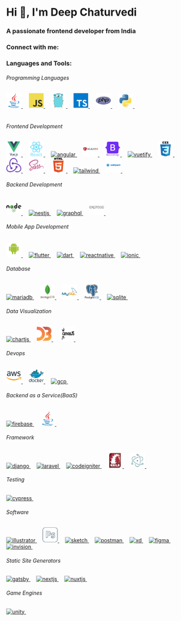 <h1>Hi 👋, I'm Deep Chaturvedi</h1>
<h3>A passionate frontend developer from India</h3>

<h3 align="left">Connect with me:</h3>
<p align="left"></p>

<h3 align="left">Languages and Tools:</h3>

<h6 align="left">Programming Languages</h6>
<a href="https://www.java.com" target="_blank" rel="noreferrer">
  <img
    src="https://raw.githubusercontent.com/devicons/devicon/master/icons/java/java-original.svg"
    alt="java"
    width="40"
    height="40"
  />
</a>
&nbsp; &nbsp;
<a
  href="https://developer.mozilla.org/en-US/docs/Web/JavaScript"
  target="_blank"
  rel="noreferrer"
>
  <img
    src="https://raw.githubusercontent.com/devicons/devicon/master/icons/javascript/javascript-original.svg"
    alt="javascript"
    width="40"
    height="40"
  />
</a>
&nbsp; &nbsp;
<a href="https://golang.org" target="_blank" rel="noreferrer">
  <img
    src="https://raw.githubusercontent.com/devicons/devicon/master/icons/go/go-original.svg"
    alt="go"
    width="40"
    height="40"
  />
</a>
&nbsp; &nbsp;
<a href="https://www.typescriptlang.org/" target="_blank" rel="noreferrer">
  <img
    src="https://raw.githubusercontent.com/devicons/devicon/master/icons/typescript/typescript-original.svg"
    alt="typescript"
    width="40"
    height="40"
  />
</a>
&nbsp; &nbsp;
<a href="https://www.php.net" target="_blank" rel="noreferrer">
  <img
    src="https://raw.githubusercontent.com/devicons/devicon/master/icons/php/php-original.svg"
    alt="php"
    width="40"
    height="40"
  />
</a>
&nbsp; &nbsp;
<a href="https://www.python.org" target="_blank" rel="noreferrer">
  <img
    src="https://raw.githubusercontent.com/devicons/devicon/master/icons/python/python-original.svg"
    alt="python"
    width="40"
    height="40"
  />
</a>
&nbsp; &nbsp;

<br />
<br>
<h6 align="left">Frontend Development</h6>
<a href="https://vuejs.org/" target="_blank" rel="noreferrer">
  <img
    src="https://raw.githubusercontent.com/devicons/devicon/master/icons/vuejs/vuejs-original-wordmark.svg"
    alt="vuejs"
    width="40"
    height="40"
  />
</a>
&nbsp; &nbsp;
<a href="https://reactjs.org/" target="_blank" rel="noreferrer">
  <img
    src="https://raw.githubusercontent.com/devicons/devicon/master/icons/react/react-original-wordmark.svg"
    alt="react"
    width="40"
    height="40"
  />
</a>
&nbsp; &nbsp;
<a href="https://angular.io" target="_blank" rel="noreferrer">
  <img
    src="https://angular.io/assets/images/logos/angular/angular.svg"
    alt="angular"
    width="40"
    height="40"
  />
</a>
&nbsp; &nbsp;
<a href="https://angular.io" target="_blank" rel="noreferrer">
  <img
    src="https://raw.githubusercontent.com/devicons/devicon/master/icons/angularjs/angularjs-original-wordmark.svg"
    alt="angularjs"
    width="40"
    height="40"
  />
</a>
&nbsp; &nbsp;
<a href="https://getbootstrap.com" target="_blank" rel="noreferrer">
  <img
    src="https://raw.githubusercontent.com/devicons/devicon/master/icons/bootstrap/bootstrap-plain-wordmark.svg"
    alt="bootstrap"
    width="40"
    height="40"
  />
</a>
&nbsp; &nbsp;
<a href="https://vuetifyjs.com/en/" target="_blank" rel="noreferrer">
  <img
    src="https://bestofjs.org/logos/vuetify.svg"
    alt="vuetify"
    width="40"
    height="40"
  />
</a>
&nbsp; &nbsp;
<a href="https://www.w3schools.com/css/" target="_blank" rel="noreferrer">
  <img
    src="https://raw.githubusercontent.com/devicons/devicon/master/icons/css3/css3-original-wordmark.svg"
    alt="css3"
    width="40"
    height="40"
  />
</a>
&nbsp; &nbsp;
<a href="https://redux.js.org" target="_blank" rel="noreferrer">
  <img
    src="https://raw.githubusercontent.com/devicons/devicon/master/icons/redux/redux-original.svg"
    alt="redux"
    width="40"
    height="40"
  />
</a>
&nbsp; &nbsp;
<a href="https://sass-lang.com" target="_blank" rel="noreferrer">
  <img
    src="https://raw.githubusercontent.com/devicons/devicon/master/icons/sass/sass-original.svg"
    alt="sass"
    width="40"
    height="40"
  />
</a>
&nbsp; &nbsp;
<a href="https://www.w3.org/html/" target="_blank" rel="noreferrer">
  <img
    src="https://raw.githubusercontent.com/devicons/devicon/master/icons/html5/html5-original-wordmark.svg"
    alt="html5"
    width="40"
    height="40"
  />
</a>
&nbsp; &nbsp;
<a href="https://tailwindcss.com/" target="_blank" rel="noreferrer">
  <img
    src="https://www.vectorlogo.zone/logos/tailwindcss/tailwindcss-icon.svg"
    alt="tailwind"
    width="40"
    height="40"
  />
</a>
&nbsp; &nbsp;
<a href="https://webpack.js.org" target="_blank" rel="noreferrer">
  <img
    src="https://raw.githubusercontent.com/devicons/devicon/d00d0969292a6569d45b06d3f350f463a0107b0d/icons/webpack/webpack-original-wordmark.svg"
    alt="webpack"
    width="40"
    height="40"
  />
</a>
&nbsp; &nbsp;

<br>
<h6 align="left">Backend Development</h6>
<a href="https://nodejs.org" target="_blank" rel="noreferrer">
  <img
    src="https://raw.githubusercontent.com/devicons/devicon/master/icons/nodejs/nodejs-original-wordmark.svg"
    alt="nodejs"
    width="40"
    height="40"
  />
</a>
&nbsp; &nbsp;
<a href="https://nestjs.com/" target="_blank" rel="noreferrer">
  <img
    src="https://nestjs.com/logo-small-gradient.76616405.svg"
    alt="nestjs"
    width="40"
    height="40"
  />
</a>
&nbsp; &nbsp;
<a href="https://graphql.org" target="_blank" rel="noreferrer">
  <img
    src="https://www.vectorlogo.zone/logos/graphql/graphql-icon.svg"
    alt="graphql"
    width="40"
    height="40"
  />
</a>
&nbsp; &nbsp;
<a href="https://expressjs.com" target="_blank" rel="noreferrer">
  <img
    src="https://raw.githubusercontent.com/devicons/devicon/master/icons/express/express-original-wordmark.svg"
    alt="express"
    width="40"
    height="40"
  />
</a>
&nbsp; &nbsp;

<br>
<h6 align="left">Mobile App Development</h6>
<a href="https://developer.android.com" target="_blank" rel="noreferrer">
  <img
    src="https://raw.githubusercontent.com/devicons/devicon/master/icons/android/android-original-wordmark.svg"
    alt="android"
    width="40"
    height="40"
  />
</a>
&nbsp; &nbsp;
<a href="https://flutter.dev" target="_blank" rel="noreferrer">
  <img
    src="https://www.vectorlogo.zone/logos/flutterio/flutterio-icon.svg"
    alt="flutter"
    width="40"
    height="40"
  />
</a>
&nbsp; &nbsp;
<a href="https://dart.dev" target="_blank" rel="noreferrer">
  <img
    src="https://www.vectorlogo.zone/logos/dartlang/dartlang-icon.svg"
    alt="dart"
    width="40"
    height="40"
  />
</a>
&nbsp; &nbsp;
<a href="https://reactnative.dev/" target="_blank" rel="noreferrer">
  <img
    src="https://reactnative.dev/img/header_logo.svg"
    alt="reactnative"
    width="40"
    height="40"
  />
</a>
&nbsp; &nbsp;
<a href="https://ionicframework.com" target="_blank" rel="noreferrer">
  <img
    src="https://upload.wikimedia.org/wikipedia/commons/d/d1/Ionic_Logo.svg"
    alt="ionic"
    width="40"
    height="40"
  />
</a>
&nbsp; &nbsp;

<br>
<h6 align="left">Database</h6>
<a href="https://mariadb.org/" target="_blank" rel="noreferrer">
  <img
    src="https://www.vectorlogo.zone/logos/mariadb/mariadb-icon.svg"
    alt="mariadb"
    width="40"
    height="40"
  />
</a>
&nbsp; &nbsp;
<a href="https://www.mongodb.com/" target="_blank" rel="noreferrer">
  <img
    src="https://raw.githubusercontent.com/devicons/devicon/master/icons/mongodb/mongodb-original-wordmark.svg"
    alt="mongodb"
    width="40"
    height="40"
  />
</a>
&nbsp; &nbsp;
<a href="https://www.mysql.com/" target="_blank" rel="noreferrer">
  <img
    src="https://raw.githubusercontent.com/devicons/devicon/master/icons/mysql/mysql-original-wordmark.svg"
    alt="mysql"
    width="40"
    height="40"
  />
</a>
&nbsp; &nbsp;
<a href="https://www.postgresql.org" target="_blank" rel="noreferrer">
  <img
    src="https://raw.githubusercontent.com/devicons/devicon/master/icons/postgresql/postgresql-original-wordmark.svg"
    alt="postgresql"
    width="40"
    height="40"
  />
</a>
&nbsp; &nbsp;
<a href="https://www.sqlite.org/" target="_blank" rel="noreferrer">
  <img
    src="https://www.vectorlogo.zone/logos/sqlite/sqlite-icon.svg"
    alt="sqlite"
    width="40"
    height="40"
  />
</a>
&nbsp; &nbsp;

<br>
<h6 align="left">Data Visualization</h6>
<a href="https://www.chartjs.org" target="_blank" rel="noreferrer">
  <img
    src="https://www.chartjs.org/media/logo-title.svg"
    alt="chartjs"
    width="40"
    height="40"
  />
</a>
&nbsp; &nbsp;
<a href="https://d3js.org/" target="_blank" rel="noreferrer">
  <img
    src="https://raw.githubusercontent.com/devicons/devicon/master/icons/d3js/d3js-original.svg"
    alt="d3js"
    width="40"
    height="40"
  />
</a>
&nbsp; &nbsp;
<a href="https://canvasjs.com" target="_blank" rel="noreferrer">
  <img
    src="https://raw.githubusercontent.com/Hardik0307/Hardik0307/master/assets/canvasjs-charts.svg"
    alt="canvasjs"
    width="40"
    height="40"
  />
</a>
&nbsp; &nbsp;

<br>
<h6 align="left">Devops</h6>
<a href="https://aws.amazon.com" target="_blank" rel="noreferrer">
  <img
    src="https://raw.githubusercontent.com/devicons/devicon/master/icons/amazonwebservices/amazonwebservices-original-wordmark.svg"
    alt="aws"
    width="40"
    height="40"
  />
</a>
&nbsp; &nbsp;
<a href="https://www.docker.com/" target="_blank" rel="noreferrer">
  <img
    src="https://raw.githubusercontent.com/devicons/devicon/master/icons/docker/docker-original-wordmark.svg"
    alt="docker"
    width="40"
    height="40"
  />
</a>
&nbsp; &nbsp;
<a href="https://cloud.google.com" target="_blank" rel="noreferrer">
  <img
    src="https://www.vectorlogo.zone/logos/google_cloud/google_cloud-icon.svg"
    alt="gcp"
    width="40"
    height="40"
  />
</a>
&nbsp; &nbsp;

<br>
<h6 align="left">Backend as a Service(BaaS)</h6>
<a href="https://firebase.google.com/" target="_blank" rel="noreferrer">
  <img
    src="https://www.vectorlogo.zone/logos/firebase/firebase-icon.svg"
    alt="firebase"
    width="40"
    height="40"
  />
</a>
&nbsp; &nbsp;
<a href="https://aws.amazon.com/amplify/" target="_blank" rel="noreferrer">
  <img
    src="https://raw.githubusercontent.com/devicons/devicon/master/icons/java/java-original.svg"
    alt="amplify"
    width="40"
    height="40"
  />
</a>
&nbsp; &nbsp;

<br>
<h6 align="left">Framework</h6>
<a href="https://www.djangoproject.com/" target="_blank" rel="noreferrer">
  <img
    src="https://cdn.worldvectorlogo.com/logos/django.svg"
    alt="django"
    width="40"
    height="40"
  />
</a>
&nbsp; &nbsp;
<a href="https://laravel.com/" target="_blank" rel="noreferrer">
  <img
    src="https://laravel.com/img/logomark.min.svg"
    alt="laravel"
    width="40"
    height="40"
  />
</a>
&nbsp; &nbsp;
<a href="https://codeigniter.com" target="_blank" rel="noreferrer">
  <img
    src="https://cdn.worldvectorlogo.com/logos/codeigniter.svg"
    alt="codeigniter"
    width="40"
    height="40"
  />
</a>
&nbsp; &nbsp;
<a href="https://rubyonrails.org" target="_blank" rel="noreferrer">
  <img
    src="https://raw.githubusercontent.com/devicons/devicon/master/icons/rails/rails-original-wordmark.svg"
    alt="rails"
    width="40"
    height="40"
  />
</a>
&nbsp; &nbsp;
<a href="https://www.electronjs.org" target="_blank" rel="noreferrer">
  <img
    src="https://raw.githubusercontent.com/devicons/devicon/master/icons/electron/electron-original.svg"
    alt="electron"
    width="40"
    height="40"
  />
</a>
&nbsp; &nbsp;

<br>
<h6 align="left">Testing</h6>
<a href="https://www.cypress.io" target="_blank" rel="noreferrer">
  <img
    src="https://raw.githubusercontent.com/simple-icons/simple-icons/6e46ec1fc23b60c8fd0d2f2ff46db82e16dbd75f/icons/cypress.svg"
    alt="cypress"
    width="40"
    height="40"
  />
</a>
&nbsp; &nbsp;

<br>
<h6 align="left">Software</h6>
<a
  href="https://www.adobe.com/in/products/illustrator.html"
  target="_blank"
  rel="noreferrer"
>
  <img
    src="https://www.vectorlogo.zone/logos/adobe_illustrator/adobe_illustrator-icon.svg"
    alt="illustrator"
    width="40"
    height="40"
  />
</a>
&nbsp; &nbsp;
<a href="https://www.photoshop.com/en" target="_blank" rel="noreferrer">
  <img
    src="https://raw.githubusercontent.com/devicons/devicon/master/icons/photoshop/photoshop-line.svg"
    alt="photoshop"
    width="40"
    height="40"
  />
</a>
&nbsp; &nbsp;
<a href="https://www.sketch.com/" target="_blank" rel="noreferrer">
  <img
    src="https://www.vectorlogo.zone/logos/sketchapp/sketchapp-icon.svg"
    alt="sketch"
    width="40"
    height="40"
  />
</a>
&nbsp; &nbsp;
<a href="https://postman.com" target="_blank" rel="noreferrer">
  <img
    src="https://www.vectorlogo.zone/logos/getpostman/getpostman-icon.svg"
    alt="postman"
    width="40"
    height="40"
  />
</a>
&nbsp; &nbsp;
<a
  href="https://www.adobe.com/products/xd.html"
  target="_blank"
  rel="noreferrer"
>
  <img
    src="https://adobexdplatform.com/favicon.png"
    alt="xd"
    width="40"
    height="40"
  />
</a>
&nbsp; &nbsp;
<a href="https://www.figma.com/" target="_blank" rel="noreferrer">
  <img
    src="https://www.vectorlogo.zone/logos/figma/figma-icon.svg"
    alt="figma"
    width="40"
    height="40"
  />
</a>
&nbsp; &nbsp;
<a href="https://www.invisionapp.com/" target="_blank" rel="noreferrer">
  <img
    src="https://www.vectorlogo.zone/logos/invisionapp/invisionapp-icon.svg"
    alt="invision"
    width="40"
    height="40"
  />
</a>
&nbsp; &nbsp;

<br>
<h6 align="left">Static Site Generators</h6>
<a href="https://www.gatsbyjs.com/" target="_blank" rel="noreferrer">
  <img
    src="https://www.vectorlogo.zone/logos/gatsbyjs/gatsbyjs-icon.svg"
    alt="gatsby"
    width="40"
    height="40"
  />
</a>
&nbsp; &nbsp;
<a href="https://nextjs.org/" target="_blank" rel="noreferrer">
  <img
    src="https://cdn.worldvectorlogo.com/logos/nextjs-2.svg"
    alt="nextjs"
    width="40"
    height="40"
  />
</a>
&nbsp; &nbsp;
<a href="https://nuxtjs.org/" target="_blank" rel="noreferrer">
  <img
    src="https://www.vectorlogo.zone/logos/nuxtjs/nuxtjs-icon.svg"
    alt="nuxtjs"
    width="40"
    height="40"
  />
</a>
&nbsp; &nbsp;

<br>
<h6 align="left">Game Engines</h6>
<a href="https://unity.com/" target="_blank" rel="noreferrer">
  <img
    src="https://www.vectorlogo.zone/logos/unity3d/unity3d-icon.svg"
    alt="unity"
    width="40"
    height="40"
  />
</a>
&nbsp; &nbsp;
